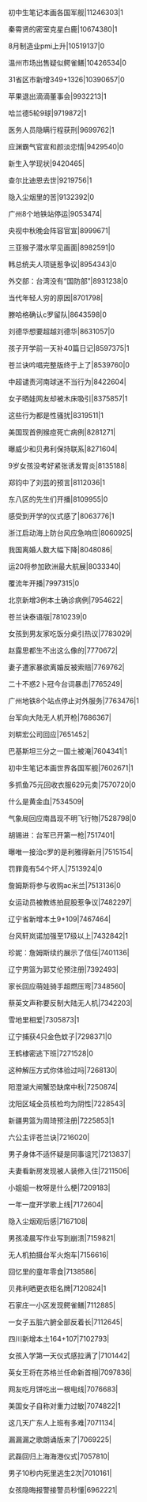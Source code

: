 初中生笔记本画各国军舰|11246303|1

秦霄贤的密室克星白鹿|10674380|1

8月制造业pmi上升|10519137|0

温州市场出售疑似鳄雀鳝|10426534|0

31省区市新增349+1326|10390657|0

苹果退出滴滴董事会|9932213|1

哈兰德5轮9球|9719872|1

医务人员隐瞒行程获刑|9699762|1

应渊霸气官宣和颜淡恋情|9429540|0

新生入学现状|9420465|

查尔比迪恩去世|9219756|1

隐入尘烟里的苦|9132392|0

广州8个地铁站停运|9053474|

央视中秋晚会阵容官宣|8999671|

三亚猴子潜水罕见画面|8982591|0

韩总统夫人项链惹争议|8954343|0

外交部：台湾没有“国防部”|8931238|0

当代年轻人穷的原因|8701798|

滕哈格确认c罗留队|8643598|0

刘德华想要超越刘德华|8631057|0

孩子开学前一天补40篇日记|8597375|1

苍兰诀吟唱完整版终于上了|8539760|0

中超谴责河南球迷不当行为|8422604|

女子晒娃网友却被木床吸引|8375857|1

这些行为都是性骚扰|8319511|1

美国现首例猴痘死亡病例|8281271|

曝威少和贝弗利保持联系|8271604|

9岁女孩没考好紧张诱发胃炎|8135188|

郑钧中了刘芸的预言|8112036|1

东八区的先生们开播|8109955|0

感受到开学的仪式感了|8063776|1

浙江启动海上防台风应急响应|8060925|

我国离婚人数大幅下降|8048086|

运20将参加欧洲最大航展|8033340|

覆流年开播|7997315|0

北京新增3例本土确诊病例|7954622|

苍兰诀泰语版|7810239|0

女孩到男友家吃饭分桌引热议|7783029|

赵露思都生不出这么像的|7770672|

妻子遭家暴欲离婚反被索赔|7769762|

二十不惑2卜冠今台词暴击|7765249|

广州地铁8个站点停止对外服务|7763476|1

台军向大陆无人机开枪|7686367|

刘畊宏公司回应|7651452|

巴基斯坦三分之一国土被淹|7604341|1

初中生笔记本画世界各国军舰|7602671|1

多抓鱼75元回收衣服629元卖|7570720|0

什么是黄金血|7534509|

气象局回应南昌现不明飞行物|7528798|0

胡锡进：台军已开第一枪|7517401|

曝唯一接洽c罗的是利雅得新月|7515154|

罚罪竟有54个坏人|7513924|0

詹姆斯将参与收购ac米兰|7513136|0

女运动员被教练拍屁股惹争议|7482297|

辽宁省新增本土9+109|7467464|

台风轩岚诺加强至17级以上|7432842|1

珍妮：詹姆斯续约展示了信任|7401136|

辽宁男篮为郭艾伦预注册|7392493|

家长回应萌娃骑手超燃压弯|7348560|

蔡英文声称要反制大陆无人机|7342203|

雪地里相爱|7305873|1

辽宁捕获4只金色蚊子|7298371|0

王鹤棣密逃下班|7271528|0

这种解压方式你体验过吗|7268130|

阳澄湖大闸蟹恐缺席中秋|7250874|

沈阳区域全员核检均为阴性|7228543|

新疆男篮为周琦预注册|7225853|1

六公主评苍兰诀|7216020|

男子身体不适怀疑是同事诅咒|7213837|

夫妻看新房发现被人装修入住|7211506|

小姐姐一枚呀是什么梗|7209183|

一年一度开学歌上线|7172604|

隐入尘烟观后感|7167108|

男孩凌晨写作业写到崩溃|7159821|

无人机拍摄台军火炮车|7156616|

回忆里的童年零食|7138586|

贝弗利晒更衣柜名牌|7120824|1

石家庄一小区发现鳄雀鳝|7112885|

一女子五脏六腑全部反着长|7112645|

四川新增本土164+107|7102793|

女孩入学第一天仪式感拉满了|7101442|

英女王将在苏格兰任命新首相|7097836|

网友吃月饼吃出一根电线|7076683|

美国女子自称对重力过敏|7074822|1

这几天广东人上班有多难|7071134|

漏漏漏之歌朗诵版来了|7069225|

武磊回归上海海港仪式|7057810|

男子10秒内死里逃生2次|7010161|

女孩隐晦报警接警员秒懂|6962221|

